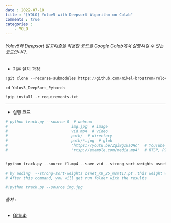 ```yaml
---
date : 2022-07-18
title : "[YOLO] Yolov5 with Deepsort Algorithm on Colab"
comments : true
categories : 
    - YOLO
---
```


###### Yolov5에 Deepsort 알고리즘을 적용한 코드를 Google Colab에서 실행시킬 수 있는 코드입니다.

* 기본 설치 과정

```python
!git clone --recurse-submodules https://github.com/mikel-brostrom/Yolov5_DeepSort_Pytorch.git
```
```python
cd Yolov5_DeepSort_Pytorch
```
```python
!pip install -r requirements.txt
```

-----

* 실행 코드

```python
# python track.py --source 0  # webcam
#                            img.jpg  # image
#                            vid.mp4  # video
#                            path/  # directory
#                            path/*.jpg  # glob
#                            'https://youtu.be/Zgi9g1ksQHc'  # YouTube
#                            'rtsp://example.com/media.mp4'  # RTSP, RTMP, HTTP stream
                        

!python track.py --source f1.mp4 --save-vid --strong-sort-weights osnet_x0_25_msmt17.pt

# by adding  --strong-sort-weights osnet_x0_25_msmt17.pt .this weight will get installed automatically in your current working directory.
# After this command, you will get run folder with the results

#!python track.py --source img.jpg
```

###### 출처 : 
* [Github](https://github.com/AarohiSingla/Object-Tracking-Using-YOLOv5-and-DeepSORT)
